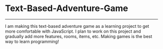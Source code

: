 # Text-Based-Adventure-Game

*****
I am making this text-based adventure game as a learning project to get more comfortable with JavaScript. I plan to work on this project and gradually add more features, rooms, items, etc. Making games is the best way to learn programming!
